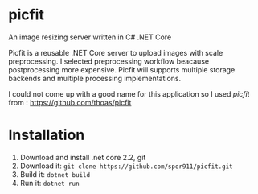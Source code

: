 # picfit
An image resizing server written in C# .NET Core

Picfit is a reusable .NET Core server to upload images with scale preprocessing.
I selected preprocessing workflow beacause postprocessing more expensive.
Picfit will supports multiple storage backends and multiple processing implementations.

I could not come up with a good name for this application so I used *picfit*  from : https://github.com/thoas/picfit

# Installation

1. Download and install .net core 2.2, git
2. Download it: ``` git clone https://github.com/spqr911/picfit.git ```
3. Build it: ```dotnet build```
4. Run it: ```dotnet run```